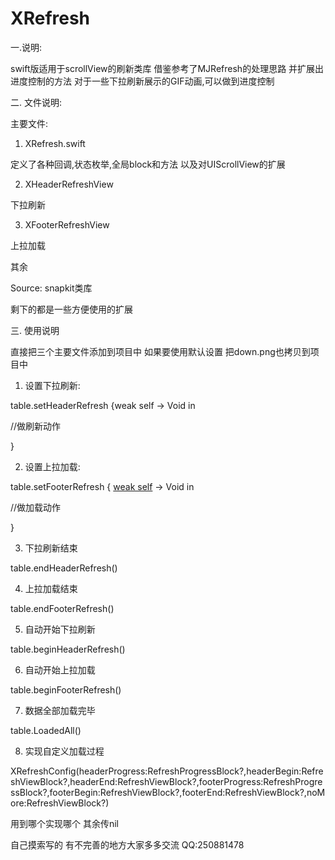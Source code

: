 # XRefresh

一.说明: 

  swift版适用于scrollView的刷新类库 借鉴参考了MJRefresh的处理思路 并扩展出进度控制的方法 对于一些下拉刷新展示的GIF动画,可以做到进度控制

二. 文件说明:

主要文件: 

  1. XRefresh.swift 

  定义了各种回调,状态枚举,全局block和方法 以及对UIScrollView的扩展 

  2. XHeaderRefreshView 

  下拉刷新 

  3. XFooterRefreshView 

  上拉加载

其余 

  Source: snapkit类库

  剩下的都是一些方便使用的扩展

三. 使用说明 

  直接把三个主要文件添加到项目中 如果要使用默认设置 把down.png也拷贝到项目中

  1. 设置下拉刷新: 
  
  table.setHeaderRefresh {weak self -> Void in

  //做刷新动作 

  }
  
  2. 设置上拉加载:
  
  table.setFooterRefresh { [weak self]() -> Void in
  
  //做加载动作
  
  }
  
  3. 下拉刷新结束
  
  table.endHeaderRefresh()
  
  4. 上拉加载结束
  
  table.endFooterRefresh()
  
  5. 自动开始下拉刷新
  
  table.beginHeaderRefresh()
  
  6. 自动开始上拉加载
  
  table.beginFooterRefresh()
  
  7. 数据全部加载完毕
  
  table.LoadedAll()
  
  8. 实现自定义加载过程
  
  XRefreshConfig(headerProgress:RefreshProgressBlock?,headerBegin:RefreshViewBlock?,headerEnd:RefreshViewBlock?,footerProgress:RefreshProgressBlock?,footerBegin:RefreshViewBlock?,footerEnd:RefreshViewBlock?,noMore:RefreshViewBlock?)
  
  用到哪个实现哪个 其余传nil
  
  自己摸索写的 有不完善的地方大家多多交流 QQ:250881478
  
